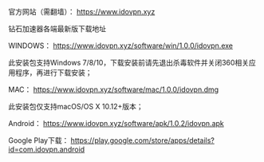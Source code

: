 官方网站（需翻墙）：
https://www.idovpn.xyz

钻石加速器各端最新版下载地址


WINDOWS：
https://www.idovpn.xyz/software/win/1.0.0/idovpn.exe

此安装包支持Windows 7/8/10，下载安装前请先退出杀毒软件并关闭360相关应用程序，再进行下载安装；


MAC：
https://www.idovpn.xyz/software/mac/1.0.0/idovpn.dmg

此安装包仅支持macOS/OS X 10.12+版本；


Android：
https://www.idovpn.xyz/software/apk/1.0.2/idovpn.apk

Google Play下载： https://play.google.com/store/apps/details?id=com.idovpn.android
